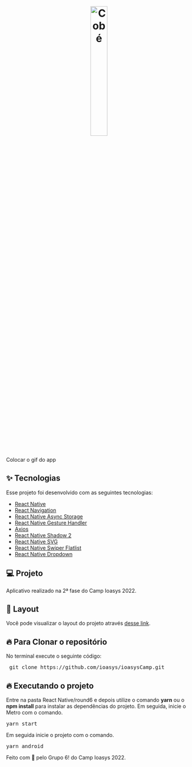 <h1 align="center">
  <img alt="Cobé" title="Cobé" src="https://i.imgur.com/W0tptAY.png" width="30%" />
</h1>

<br>

<p align="center">
<!--    <img src="assets/gofinances.gif" width="400"> -->
  
  Colocar o gif do app
 </p>

## ✨ Tecnologias

Esse projeto foi desenvolvido com as seguintes tecnologias:

- [React Native](https://reactnative.dev/)
- [React Navigation](https://reactnavigation.org/)
- [React Native Async Storage](https://github.com/react-native-async-storage/async-storage)
- [React Native Gesture Handler](https://docs.swmansion.com/react-native-gesture-handler/)
- [Axios](https://github.com/axios/axios)
- [React Native Shadow 2](https://github.com/SrBrahma/react-native-shadow-2)
- [React Native SVG](https://github.com/react-native-svg/react-native-svg)
- [React Native Swiper Flatlist](https://github.com/gusgard/react-native-swiper-flatlist)
- [React Native Dropdown](https://github.com/hossein-zare/react-native-dropdown-picker)


## 💻 Projeto

Aplicativo realizado na 2ª fase do Camp Ioasys 2022.

## 🔖 Layout

Você pode visualizar o layout do projeto através [desse link](https://www.figma.com/file/sBjLdJp7q4T7itZwj5Wf5Z/Round-6---Compartilhado?node-id=2%3A12).

<h2>🔥 Para Clonar o repositório</h2>

<p>No terminal execute o seguinte código: </p>

<div class="highlight highlight-source-shell">
 <pre>
 git clone https://github.com/ioasys/ioasysCamp.git
</pre>

</div>

<h2>🔥 Executando o projeto</h2>

<p>Entre na pasta React Native/round6 e depois utilize o comando <b>yarn</b> ou o <b>npm install</b> para instalar as dependências do projeto.
Em seguida, inicie o Metro com o comando. </p>

<div class="highlight highlight-source-shell">
<pre>
yarn start
</pre>
</div>

<p>Em seguida inicie o projeto com o comando. </p>

<div class="highlight highlight-source-shell">
<pre>
yarn android
</pre>
</div>

Feito com :orange_heart: pelo Grupo 6! do Camp Ioasys 2022.
